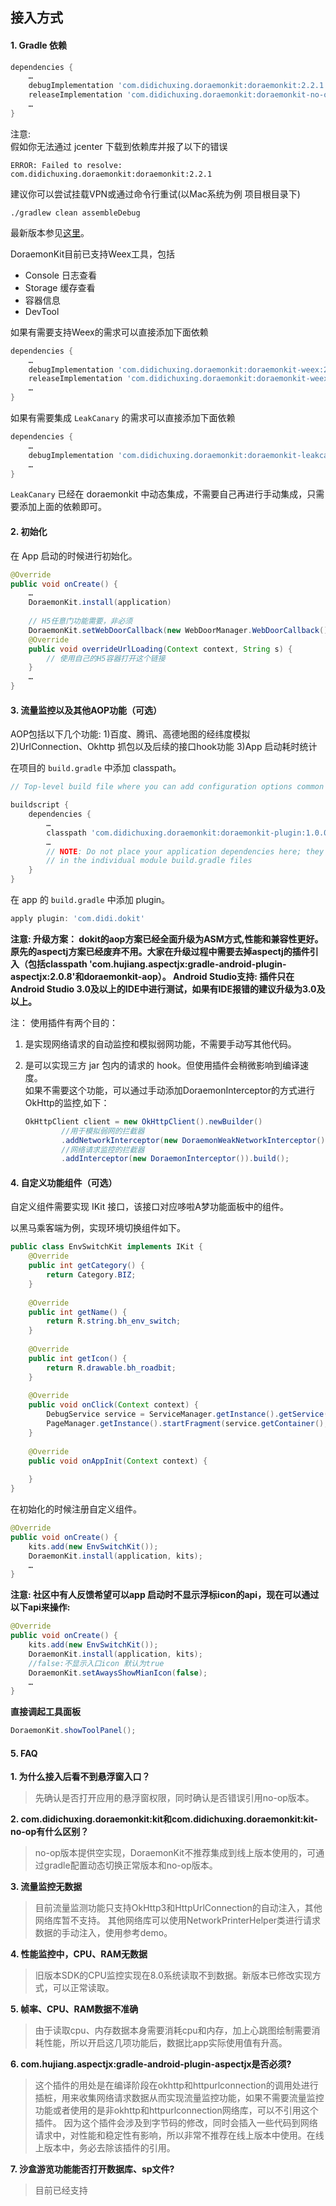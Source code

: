 ## 接入方式

#### 1. Gradle 依赖

```groovy
dependencies {
    …
    debugImplementation 'com.didichuxing.doraemonkit:doraemonkit:2.2.1'
    releaseImplementation 'com.didichuxing.doraemonkit:doraemonkit-no-op:2.2.1'
    …
}
```
注意:  
 假如你无法通过 jcenter 下载到依赖库并报了以下的错误 

```
ERROR: Failed to resolve: com.didichuxing.doraemonkit:doraemonkit:2.2.1 
```

建议你可以尝试挂载VPN或通过命令行重试(以Mac系统为例 项目根目录下)

```
./gradlew clean assembleDebug
```


最新版本参见[这里](android-ReleaseNotes.md)。

DoraemonKit目前已支持Weex工具，包括

* Console 日志查看
* Storage 缓存查看
* 容器信息
* DevTool

如果有需要支持Weex的需求可以直接添加下面依赖

```groovy
dependencies {
    …
    debugImplementation 'com.didichuxing.doraemonkit:doraemonkit-weex:2.2.1'
    releaseImplementation 'com.didichuxing.doraemonkit:doraemonkit-weex-no-op:2.2.1'
    …
}
```

如果有需要集成 `LeakCanary` 的需求可以直接添加下面依赖

```groovy
dependencies {
    …
    debugImplementation 'com.didichuxing.doraemonkit:doraemonkit-leakcanary:2.2.1'
    …
}
```
`LeakCanary` 已经在 doraemonkit 中动态集成，不需要自己再进行手动集成，只需要添加上面的依赖即可。


#### 2. 初始化

在 App 启动的时候进行初始化。

```Java
@Override
public void onCreate() {
    …
    DoraemonKit.install(application)
     
    // H5任意门功能需要，非必须
    DoraemonKit.setWebDoorCallback(new WebDoorManager.WebDoorCallback() {
    @Override
    public void overrideUrlLoading(Context context, String s) {
        // 使用自己的H5容器打开这个链接
    }
    …
} 
```


#### 3. 流量监控以及其他AOP功能（可选）
AOP包括以下几个功能:
1)百度、腾讯、高德地图的经纬度模拟
2)UrlConnection、Okhttp 抓包以及后续的接口hook功能
3)App 启动耗时统计

在项目的 `build.gradle` 中添加 classpath。

```groovy
// Top-level build file where you can add configuration options common to all sub-projects/modules.

buildscript {
    dependencies {
        …
        classpath 'com.didichuxing.doraemonkit:doraemonkit-plugin:1.0.0'
        …
        // NOTE: Do not place your application dependencies here; they belong
        // in the individual module build.gradle files
    }
}
```

在 app 的 `build.gradle` 中添加 plugin。

```groovy
apply plugin: 'com.didi.dokit'

```

**注意:
升级方案：
dokit的aop方案已经全面升级为ASM方式,性能和兼容性更好。原先的aspectj方案已经废弃不用。大家在升级过程中需要去掉aspectj的插件引入（包括classpath 'com.hujiang.aspectjx:gradle-android-plugin-aspectjx:2.0.8'和doraemonkit-aop）。
Android Studio支持:
插件只在Android Studio 3.0及以上的IDE中进行测试，如果有IDE报错的建议升级为3.0及以上。**

注：
使用插件有两个目的：  
1. 是实现网络请求的自动监控和模拟弱网功能，不需要手动写其他代码。  
2. 是可以实现三方 jar 包内的请求的 hook。但使用插件会稍微影响到编译速度。  
   如果不需要这个功能，可以通过手动添加DoraemonInterceptor的方式进行OkHttp的监控,如下：

    ```Java
    OkHttpClient client = new OkHttpClient().newBuilder()
            //用于模拟弱网的拦截器
            .addNetworkInterceptor(new DoraemonWeakNetworkInterceptor())
            //网络请求监控的拦截器
            .addInterceptor(new DoraemonInterceptor()).build();
    ```


#### 4. 自定义功能组件（可选）

自定义组件需要实现 IKit 接口，该接口对应哆啦A梦功能面板中的组件。

以黑马乘客端为例，实现环境切换组件如下。

```Java
public class EnvSwitchKit implements IKit {
    @Override
    public int getCategory() {
        return Category.BIZ;
    }
 
    @Override
    public int getName() {
        return R.string.bh_env_switch;
    }
 
    @Override
    public int getIcon() {
        return R.drawable.bh_roadbit;
    }
 
    @Override
    public void onClick(Context context) {
        DebugService service = ServiceManager.getInstance().getService(context, DebugService.class);
        PageManager.getInstance().startFragment(service.getContainer(), EnvSwitchFragment.class);
    }
 
    @Override
    public void onAppInit(Context context) {
    
    }
}
```

在初始化的时候注册自定义组件。

```Java
@Override
public void onCreate() {
    kits.add(new EnvSwitchKit());
    DoraemonKit.install(application, kits);
    …
}
```
**注意:
社区中有人反馈希望可以app 启动时不显示浮标icon的api，现在可以通过以下api来操作:**

```Java
@Override
public void onCreate() {
    kits.add(new EnvSwitchKit());
    DoraemonKit.install(application, kits);
    //false:不显示入口icon 默认为true
    DoraemonKit.setAwaysShowMianIcon(false);
    …
}
```
**直接调起工具面板**

```Java
DoraemonKit.showToolPanel();
```

#### 5. FAQ

**1. 为什么接入后看不到悬浮窗入口？**

> 先确认是否打开应用的悬浮窗权限，同时确认是否错误引用no-op版本。

**2. com.didichuxing.doraemonkit:kit和com.didichuxing.doraemonkit:kit-no-op有什么区别？**

> no-op版本提供空实现，DoraemonKit不推荐集成到线上版本使用的，可通过gradle配置动态切换正常版本和no-op版本。

**3. 流量监控无数据**

> 目前流量监测功能只支持OkHttp3和HttpUrlConnection的自动注入，其他网络库暂不支持。
> 其他网络库可以使用NetworkPrinterHelper类进行请求数据的手动注入，使用参考demo。

**4. 性能监控中，CPU、RAM无数据**

> 旧版本SDK的CPU监控实现在8.0系统读取不到数据。新版本已修改实现方式，可以正常读取。

**5. 帧率、CPU、RAM数据不准确**

> 由于读取cpu、内存数据本身需要消耗cpu和内存，加上心跳图绘制需要消耗性能，所以开启这几项功能后，数据比app实际使用值有升高。

**6. com.hujiang.aspectjx:gradle-android-plugin-aspectjx是否必须?**

> 这个插件的用处是在编译阶段在okhttp和httpurlconnection的调用处进行插桩，用来收集网络请求数据从而实现流量监控功能，如果不需要流量监控功能或者使用的是非okhttp和httpurlconnection网络库，可以不引用这个插件。
> 因为这个插件会涉及到字节码的修改，同时会插入一些代码到网络请求中，对性能和稳定性有影响，所以非常不推荐在线上版本中使用。在线上版本中，务必去除该插件的引用。

**7. 沙盒游览功能能否打开数据库、sp文件?**

> 目前已经支持